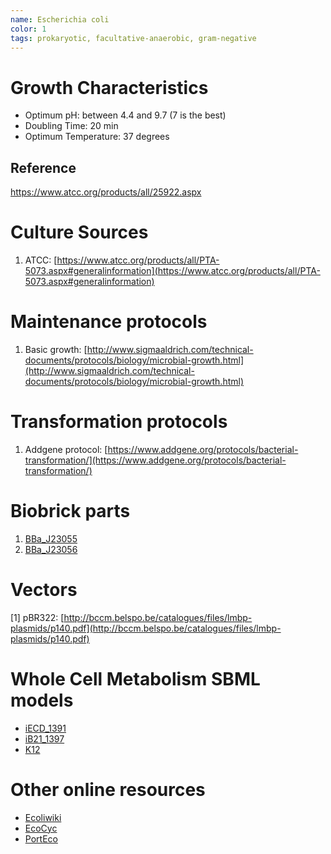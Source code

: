 ```yaml
---
name: Escherichia coli
color: 1
tags: prokaryotic, facultative-anaerobic, gram-negative
---
```


# Growth Characteristics

* Optimum pH: between 4.4 and 9.7 (7 is the best)
* Doubling Time: 20 min
* Optimum Temperature: 37 degrees

## Reference
https://www.atcc.org/products/all/25922.aspx

# Culture Sources
1. ATCC: [https://www.atcc.org/products/all/PTA-5073.aspx#generalinformation](https://www.atcc.org/products/all/PTA-5073.aspx#generalinformation)

# Maintenance protocols
1. Basic growth: [http://www.sigmaaldrich.com/technical-documents/protocols/biology/microbial-growth.html](http://www.sigmaaldrich.com/technical-documents/protocols/biology/microbial-growth.html)


# Transformation protocols
1. Addgene protocol: [https://www.addgene.org/protocols/bacterial-transformation/](https://www.addgene.org/protocols/bacterial-transformation/)

# Biobrick parts
1. [BBa_J23055](http://parts.igem.org/Part:BBa_J23055)
2. [BBa_J23056](http://parts.igem.org/Part:BBa_J23056)

# Vectors
[1] pBR322: [http://bccm.belspo.be/catalogues/files/lmbp-plasmids/p140.pdf](http://bccm.belspo.be/catalogues/files/lmbp-plasmids/p140.pdf)

# Whole Cell Metabolism SBML models
* [iECD_1391](http://bigg.ucsd.edu/models/iECD_1391)
* [iB21_1397](http://bigg.ucsd.edu/models/iB21_1397)
* [K12](http://www.ebi.ac.uk/biomodels-main/BMID000000141304) 

# Other online resources
* [Ecoliwiki](http://ecoliwiki.net/colipedia)
* [EcoCyc](https://ecocyc.org/)
* [PortEco](http://www.porteco.org/)
